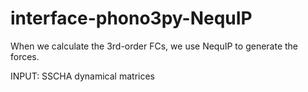 # interface-phono3py-NequIP

When we calculate the 3rd-order FCs, we use NequIP to generate the forces.

INPUT: SSCHA dynamical matrices
